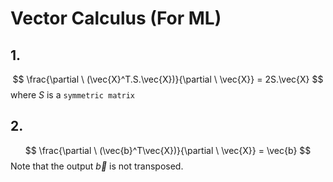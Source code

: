 # Vector Calculus (For ML)

## 1.
$$
\frac{\partial \ (\vec{X}^T.S.\vec{X})}{\partial \ \vec{X}}
= 2S.\vec{X}
$$
where $S$ is a `symmetric matrix`

## 2.
$$
\frac{\partial \ (\vec{b}^T\vec{X})}{\partial \ \vec{X}}
= \vec{b}
$$
Note that the output $\vec{b}$ is not transposed.

